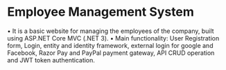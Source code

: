 # Employee Management System
•	It is a basic website for managing the employees of the company, built using ASP.NET Core MVC (.NET 3).
•	Main functionality: User Registration form, Login, entity and identity framework, external login for google and Facebook, Razor Pay and PayPal payment gateway, API CRUD operation and JWT token authentication.
